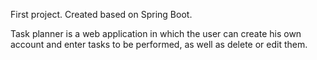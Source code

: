 First project.
Created based on Spring Boot.

Task planner is a web application in which the user can create his own account and enter tasks to be performed, as well as delete or edit them.
